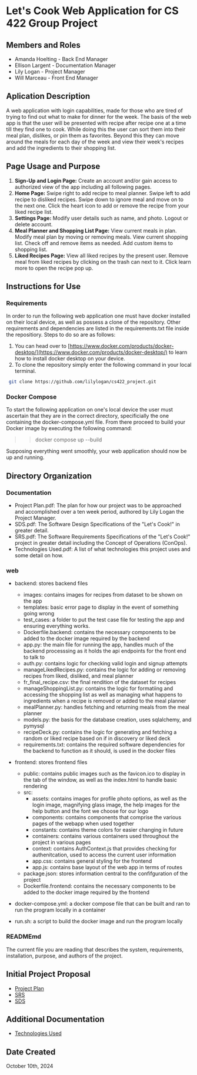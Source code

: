 # Let's Cook Web Application for CS 422 Group Project

## Members and Roles
* Amanda Hoelting - Back End Manager
* Ellison Largent - Documentation Manager 
* Lily Logan - Project Manager
* Will Marceau - Front End Manager

## Aplication Description


A web application with login capabilities, made for those who are tired of trying to find out what to make for dinner for the week. The basis of the web app is that the user will be presented with recipe after recipe one at a time till they find one to cook. While doing this the user can  sort them into their meal plan, dislikes, or pin them as favorites. Beyond this they can move around the meals for each day of the week and view their week's recipes and add the ingredients to their shopping list. 


## Page Usage and Purpose

1. **Sign-Up and Login Page:** Create an account and/or gain access to authorized view of the app including all following pages. 
2. **Home Page:** Swipe right to add recipe to meal planner. Swipe left to add recipe to disliked recipes. Swipe down to ignore meal and move on to the next one. Click the heart icon to add or remove the recipe from your liked recipe list. 
3. **Settings Page:** Modify user details such as name, and photo. Logout or delete account. 
4. **Meal Planner and Shopping List Page:** View current meals in plan. Modify meal plan by moving or removing meals. View current shopping list. Check off and remove items as needed. Add custom items to shopping list.
5. **Liked Recipes Page:** View all liked recipes by the present user. Remove meal from liked recipes by clicking on the trash can next to it. Click learn more to open the recipe pop up. 


## Instructions for Use

### Requirements
In order to run the following web application one must have docker installed on their local device, as well as possess a clone of the repository. Other requirements and dependencies are listed in the requirements.txt file inside the repositiory.  Steps to do so are as follows:

1. You can head over to [https://www.docker.com/products/docker-desktop/](https://www.docker.com/products/docker-desktop/) to learn how to install docker desktop on your device.
2. To clone the repository simply enter the following command in your local terminal. 
  ```sh
   git clone https://github.com/lilylogan/cs422_project.git
  ```



### Docker Compose
To start the following application on one's local device the user must ascertain that they are in the correct directory, specificially the one containing the docker-compose.yml file. From there proceed to build your Docker image by executing the following command:

>> docker compose up --build

Supposing everything went smoothly, your web application should now be up and running. 



## Directory Organization

### Documentation
* Project Plan.pdf: The plan for how our project was to be approached and accomplished over a ten week period, authored by Lily Logan the Project Manager.
* SDS.pdf: The Software Design Specifications of the "Let's Cook!" in greater detail.
* SRS.pdf: The Software Requirements Specifications of the "Let's Cook!" project in greater detail including the Concept of Operations (ConOps).
* Technologies Used.pdf: A list of what technologies this project uses and some detail on how.


### web
* backend: stores backend files
  * images: contains images for recipes from dataset to be shown on the app
  * templates: basic error page to display in the event of something going wrong
  * test_cases: a folder to put the test case file for testing the app and ensuring everything works.
  * Dockerfile.backend: contains the necessary components to be added to the docker image required by the backend
  * app.py: the main file for running the app, handles much of the backend processsing as it holds the api endpoints for the front end to talk to
  * auth.py: contains logic for checking valid login and signup attempts
  * manageLikedRecipes.py: contains the logic for adding or removing recipes from liked, disliked, and meal planner
  * fr_final_recipe.csv: the final rendition of the dataset for recipes
  * manageShoppingList.py: contains the logic for formatiing and accessing the shopping list as well as managing what happens to ingredients when a recipe is removed or added to the meal planner
  * mealPlanner.py: handles fetching and returning meals from the meal planner
  * models.py: the basis for the database creation, uses sqlalchemy, and pymysql
  * recipeDeck.py: contains the logic for generating and fetching a random or liked recipe based on if in discovery or liked deck
  * requirements.txt: contains the required software dependencies for the backend to function as it should, is used in the docker files
 
* frontend: stores frontend files
  * public: contains public images such as the favicon.ico to display in the tab of the window, as well as the index.html to handle basic rendering
  * src:
    * assets: contains images for profile photo options, as well as the login image, magnifying glass image, the help images for the help button and the font we choose for our logo
    * components: contains components that comprise the various pages of the webapp when used together
    * constants: contains theme colors for easier changing in future
    * containers: contains various containers used throughout the project in various pages
    * context: contains AuthContext.js that provides checking for authenitcation, used to access the current user information
    * app.css: contains general styling for the frontend
    * app.js: contains base layout of the web app in terms of routes 
  * package.json: stores information central to the confifguration of the project
  * Dockerfile.frontend: contains the necessary components to be added to the docker image required by the frontend
* docker-compose.yml: a docker compose file that can be built and ran to run the program locally in a container
* run.sh: a script to build the docker image and run the program locally
### READMEmd
The current file you are reading that describes the system, requirements, installation, purpose, and authors of the project.

## Initial Project Proposal
* [Project Plan](./Documentation/Project%20Plan.pdf)
* [SRS](./Documentation/SRS.pdf)
* [SDS](./Documentation/SDS.pdf)

## Additional Documentation
* [Technologies Used](./Documentation/Technologies%20Used.pdf)

## Date Created
October 10th, 2024
